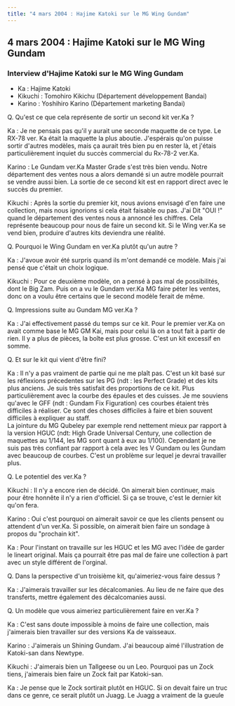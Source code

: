 ```yaml
---
title: "4 mars 2004 : Hajime Katoki sur le MG Wing Gundam"
---
```


4 mars 2004 : Hajime Katoki sur le MG Wing Gundam
-------------------------------------------------

### Interview d'Hajime Katoki sur le MG Wing Gundam


  
- Ka : Hajime Katoki  
- Kikuchi : Tomohiro Kikichu (Département développement Bandai)  
- Karino : Yoshihiro Karino (Département marketing Bandai)

  
  
Q. Qu'est ce que cela représente de sortir un second kit ver.Ka ?  
  
Ka : Je ne pensais pas qu'il y aurait une seconde maquette de ce type. Le RX-78 ver. Ka était la maquette la plus aboutie. J'espérais qu'on puisse sortir d'autres modèles, mais ça aurait très bien pu en rester là, et j'étais particulièrement inquiet du succès commercial du Rx-78-2 ver.Ka.  
  
Karino : Le Gundam ver.Ka Master Grade s'est très bien vendu. Notre département des ventes nous a alors demandé si un autre modèle pourrait se vendre aussi bien. La sortie de ce second kit est en rapport direct avec le succès du premier.  
  
Kikuchi : Après la sortie du premier kit, nous avions envisagé d'en faire une collection, mais nous ignorions si cela était faisable ou pas. J'ai Dit "OUI !" quand le département des ventes nous a annoncé les chiffres. Cela représente beaucoup pour nous de faire un second kit. Si le Wing ver.Ka se vend bien, produire d'autres kits deviendra une réalité.  
  
Q. Pourquoi le Wing Gundam en ver.Ka plutôt qu'un autre ?  
  
Ka : J'avoue avoir été surpris quand ils m'ont demandé ce modèle. Mais j'ai pensé que c'était un choix logique.  
  
Kikuchi : Pour ce deuxième modèle, on a pensé à pas mal de possibilités, dont le Big Zam. Puis on a vu le Gundam ver.Ka MG faire péter les ventes, donc on a voulu être certains que le second modèle ferait de même.  
  
Q. Impressions suite au Gundam MG ver.Ka ?  
  
Ka : J'ai effectivement passé du temps sur ce kit. Pour le premier ver.Ka on avait comme base le MG GM Kai, mais pour celui là on a tout fait à partir de rien. Il y a plus de pièces, la boîte est plus grosse. C'est un kit excessif en somme.  
  
Q. Et sur le kit qui vient d'être fini?  
  
Ka : Il n'y a pas vraiment de partie qui ne me plaît pas. C'est un kit basé sur les réflexions précedentes sur les PG (ndt : les Perfect Grade) et des kits plus anciens. Je suis très satisfait des proportions de ce kit. Plus particulièrement avec la courbe des épaules et des cuisses. Je me souviens qu'avec le GFF (ndt : Gundam Fix Figuration) ces courbes étaient très difficiles à réaliser. Ce sont des choses difficiles à faire et bien souvent difficiles à expliquer au staff.  
La jointure du MG Qubeley par exemple rend nettement mieux par rapport à la version HGUC (ndt: High Grade Universal Century, une collection de maquettes au 1/144, les MG sont quant à eux au 1/100). Cependant je ne suis pas très confiant par rapport à cela avec les V Gundam ou les Gundam avec beaucoup de courbes. C'est un problème sur lequel je devrai travailler plus.  
  
Q. Le potentiel des ver.Ka ?  
  
Kikuchi : Il n'y a encore rien de décidé. On aimerait bien continuer, mais pour être honnête il n'y a rien d'officiel. Si ça se trouve, c'est le dernier kit qu'on fera.  
  
Karino : Oui c'est pourquoi on aimerait savoir ce que les clients pensent ou attendent d'un ver.Ka. Si possible, on aimerait bien faire un sondage à propos du "prochain kit".  
  
Ka : Pour l'instant on travaille sur les HGUC et les MG avec l'idée de garder le lineart original. Mais ça pourrait être pas mal de faire une collection à part avec un style différent de l'orginal.  
  
Q. Dans la perspective d'un troisième kit, qu'aimeriez-vous faire dessus ?  
  
Ka : J'aimerais travailler sur les décalcomanies. Au lieu de ne faire que des transferts, mettre également des décalcomanies aussi.  
  
Q. Un modèle que vous aimeriez particulièrement faire en ver.Ka ?  
  
Ka : C'est sans doute impossible à moins de faire une collection, mais j'aimerais bien travailler sur des versions Ka de vaisseaux.  
  
Karino : J'aimerais un Shining Gundam. J'ai beaucoup aimé l'illustration de Katoki-san dans Newtype.  
  
Kikuchi : J'aimerais bien un Tallgeese ou un Leo. Pourquoi pas un Zock tiens, j'aimerais bien faire un Zock fait par Katoki-san.  
  
Ka : Je pense que le Zock sortirait plutôt en HGUC. Si on devait faire un truc dans ce genre, ce serait plutôt un Juagg. Le Juagg a vraiment de la gueule  
